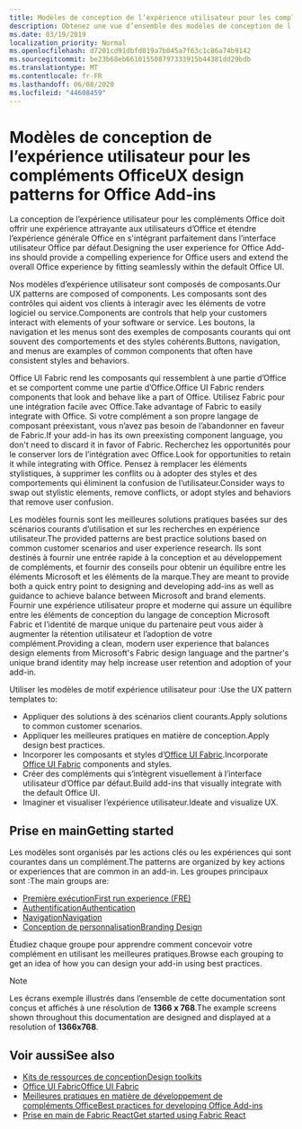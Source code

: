 ```yaml
---
title: Modèles de conception de l’expérience utilisateur pour les compléments Office
description: Obtenez une vue d’ensemble des modèles de conception de l’interface utilisateur pour les compléments Office, y compris les modèles de navigation, d’authentification, de première utilisation et de personnalisation.
ms.date: 03/19/2019
localization_priority: Normal
ms.openlocfilehash: d7201cd91dbfd019a7b045a7f63c1c86a74b9142
ms.sourcegitcommit: be23b68eb661015508797333915b44381dd29bdb
ms.translationtype: MT
ms.contentlocale: fr-FR
ms.lasthandoff: 06/08/2020
ms.locfileid: "44608459"
---
```

# <a name="ux-design-patterns-for-office-add-ins"></a><span data-ttu-id="62d7b-103">Modèles de conception de l’expérience utilisateur pour les compléments Office</span><span class="sxs-lookup"><span data-stu-id="62d7b-103">UX design patterns for Office Add-ins</span></span>

<span data-ttu-id="62d7b-104">La conception de l’expérience utilisateur pour les compléments Office doit offrir une expérience attrayante aux utilisateurs d’Office et étendre l’expérience générale Office en s'intégrant parfaitement dans l’interface utilisateur Office par défaut.</span><span class="sxs-lookup"><span data-stu-id="62d7b-104">Designing the user experience for Office Add-ins should provide a compelling experience for Office users and extend the overall Office experience by fitting seamlessly within the default Office UI.</span></span>  

<span data-ttu-id="62d7b-105">Nos modèles d’expérience utilisateur sont composés de composants.</span><span class="sxs-lookup"><span data-stu-id="62d7b-105">Our UX patterns are composed of components.</span></span> <span data-ttu-id="62d7b-106">Les composants sont des contrôles qui aident vos clients à interagir avec les éléments de votre logiciel ou service.</span><span class="sxs-lookup"><span data-stu-id="62d7b-106">Components are controls that help your customers interact with elements of your software or service.</span></span> <span data-ttu-id="62d7b-107">Les boutons, la navigation et les menus sont des exemples de composants courants qui ont souvent des comportements et des styles cohérents.</span><span class="sxs-lookup"><span data-stu-id="62d7b-107">Buttons, navigation, and menus are examples of common components that often have consistent styles and behaviors.</span></span>

<span data-ttu-id="62d7b-108">Office UI Fabric rend les composants qui ressemblent à une partie d’Office et se comportent comme une partie d’Office.</span><span class="sxs-lookup"><span data-stu-id="62d7b-108">Office UI Fabric renders components that look and behave like a part of Office.</span></span> <span data-ttu-id="62d7b-109">Utilisez Fabric pour une intégration facile avec Office.</span><span class="sxs-lookup"><span data-stu-id="62d7b-109">Take advantage of Fabric to easily integrate with Office.</span></span> <span data-ttu-id="62d7b-110">Si votre complément a son propre langage de composant préexistant, vous n’avez pas besoin de l’abandonner en faveur de Fabric.</span><span class="sxs-lookup"><span data-stu-id="62d7b-110">If your add-in has its own preexisting component language, you don't need to discard it in favor of Fabric.</span></span> <span data-ttu-id="62d7b-111">Recherchez les opportunités pour le conserver lors de l’intégration avec Office.</span><span class="sxs-lookup"><span data-stu-id="62d7b-111">Look for opportunities to retain it while integrating with Office.</span></span> <span data-ttu-id="62d7b-112">Pensez à remplacer les éléments stylistiques, à supprimer les conflits ou à adopter des styles et des comportements qui éliminent la confusion de l’utilisateur.</span><span class="sxs-lookup"><span data-stu-id="62d7b-112">Consider ways to swap out stylistic elements, remove conflicts, or adopt styles and behaviors that remove user confusion.</span></span>

<span data-ttu-id="62d7b-113">Les modèles fournis sont les meilleures solutions pratiques basées sur des scénarios courants d’utilisation et sur les recherches en expérience utilisateur.</span><span class="sxs-lookup"><span data-stu-id="62d7b-113">The provided patterns are best practice solutions based on common customer scenarios and user experience research.</span></span> <span data-ttu-id="62d7b-114">Ils sont destinés à fournir une entrée rapide à la conception et au développement de compléments, et fournir des conseils pour obtenir un équilibre entre les éléments Microsoft et les éléments de la marque.</span><span class="sxs-lookup"><span data-stu-id="62d7b-114">They are meant to provide both a quick entry point to designing and developing add-ins as well as guidance to achieve balance between Microsoft and brand elements.</span></span> <span data-ttu-id="62d7b-115">Fournir une expérience utilisateur propre et moderne qui assure un équilibre entre les éléments de conception du langage de conception Microsoft Fabric et l’identité de marque unique du partenaire peut vous aider à augmenter la rétention utilisateur et l’adoption de votre complément.</span><span class="sxs-lookup"><span data-stu-id="62d7b-115">Providing a clean, modern user experience that balances design elements from Microsoft's Fabric design language and the partner's unique brand identity may help increase user retention and adoption of your add-in.</span></span>

<span data-ttu-id="62d7b-116">Utiliser les modèles de motif expérience utilisateur pour :</span><span class="sxs-lookup"><span data-stu-id="62d7b-116">Use the UX pattern templates to:</span></span>

* <span data-ttu-id="62d7b-117">Appliquer des solutions à des scénarios client courants.</span><span class="sxs-lookup"><span data-stu-id="62d7b-117">Apply solutions to common customer scenarios.</span></span>
* <span data-ttu-id="62d7b-118">Appliquer les meilleures pratiques en matière de conception.</span><span class="sxs-lookup"><span data-stu-id="62d7b-118">Apply design best practices.</span></span>
* <span data-ttu-id="62d7b-119">Incorporer les composants et styles d’[Office UI Fabric](https://developer.microsoft.com/fabric#/get-started).</span><span class="sxs-lookup"><span data-stu-id="62d7b-119">Incorporate [Office UI Fabric](https://developer.microsoft.com/fabric#/get-started) components and styles.</span></span>
* <span data-ttu-id="62d7b-120">Créer des compléments qui s’intègrent visuellement à l’interface utilisateur d’Office par défaut.</span><span class="sxs-lookup"><span data-stu-id="62d7b-120">Build add-ins that visually integrate with the default Office UI.</span></span>
* <span data-ttu-id="62d7b-121">Imaginer et visualiser l’expérience utilisateur.</span><span class="sxs-lookup"><span data-stu-id="62d7b-121">Ideate and visualize UX.</span></span>

## <a name="getting-started"></a><span data-ttu-id="62d7b-122">Prise en main</span><span class="sxs-lookup"><span data-stu-id="62d7b-122">Getting started</span></span>

<span data-ttu-id="62d7b-123">Les modèles sont organisés par les actions clés ou les expériences qui sont courantes dans un complément.</span><span class="sxs-lookup"><span data-stu-id="62d7b-123">The patterns are organized by key actions or experiences that are common in an add-in.</span></span> <span data-ttu-id="62d7b-124">Les groupes principaux sont :</span><span class="sxs-lookup"><span data-stu-id="62d7b-124">The main groups are:</span></span>

* [<span data-ttu-id="62d7b-125">Première exécution</span><span class="sxs-lookup"><span data-stu-id="62d7b-125">First run experience (FRE)</span></span>](../design/first-run-experience-patterns.md)
* [<span data-ttu-id="62d7b-126">Authentification</span><span class="sxs-lookup"><span data-stu-id="62d7b-126">Authentication</span></span>](../design/authentication-patterns.md)
* [<span data-ttu-id="62d7b-127">Navigation</span><span class="sxs-lookup"><span data-stu-id="62d7b-127">Navigation</span></span>](../design/navigation-patterns.md)
* [<span data-ttu-id="62d7b-128">Conception de personnalisation</span><span class="sxs-lookup"><span data-stu-id="62d7b-128">Branding Design</span></span>](../design/branding-patterns.md)

<span data-ttu-id="62d7b-129">Étudiez chaque groupe pour apprendre comment concevoir votre complément en utilisant les meilleures pratiques.</span><span class="sxs-lookup"><span data-stu-id="62d7b-129">Browse each grouping to get an idea of how you can design your add-in using best practices.</span></span>

> [!NOTE]
> <span data-ttu-id="62d7b-130">Les écrans exemple illustrés dans l’ensemble de cette documentation sont conçus et affichés à une résolution de **1366 x 768**.</span><span class="sxs-lookup"><span data-stu-id="62d7b-130">The example screens shown throughout this documentation are designed and displayed at a resolution of **1366x768**.</span></span>

## <a name="see-also"></a><span data-ttu-id="62d7b-131">Voir aussi</span><span class="sxs-lookup"><span data-stu-id="62d7b-131">See also</span></span>

* [<span data-ttu-id="62d7b-132">Kits de ressources de conception</span><span class="sxs-lookup"><span data-stu-id="62d7b-132">Design toolkits</span></span>](design-toolkits.md)
* [<span data-ttu-id="62d7b-133">Office UI Fabric</span><span class="sxs-lookup"><span data-stu-id="62d7b-133">Office UI Fabric</span></span>](https://developer.microsoft.com/fabric)
* [<span data-ttu-id="62d7b-134">Meilleures pratiques en matière de développement de compléments Office</span><span class="sxs-lookup"><span data-stu-id="62d7b-134">Best practices for developing Office Add-ins</span></span>](../concepts/add-in-development-best-practices.md)
* [<span data-ttu-id="62d7b-135">Prise en main de Fabric React</span><span class="sxs-lookup"><span data-stu-id="62d7b-135">Get started using Fabric React</span></span>](../design/using-office-ui-fabric-react.md)
